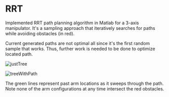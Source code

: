 # RRT
Implemented RRT path planning algorithm in Matlab for a 3-axis manipulator. It's a sampling approach that iteratively searches for paths while avoiding obstacles (in red). 

Current generated paths are not optimal all since it's the first random sample that works. Thus, further work is needed to be done to optimize located path.

![justTree](https://github.com/mkuznets23/RRT_Matlab/assets/77693398/d4355d93-8e03-44dd-9f16-08893b57af2d)

![treeWithPath](https://github.com/mkuznets23/RRT_Matlab/assets/77693398/92451515-ebd5-4b68-9383-66cf3dc79b12)

The green lines represent past arm locations as it sweeps through the path. Note none of the arm configurations at any time intersect the red obstacles.
